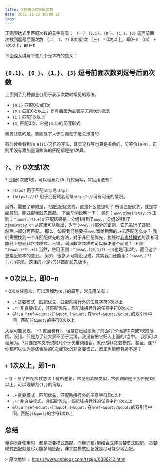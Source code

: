 ```yaml
---
title: 正则表达式匹配次数
date: 2021-11-20 18:09:12
tags:
---
```


正则表达式里匹配次数的元字符有： 
（一） `{0,1}`、`{0,}`、`{1,}`、`{3}` 逗号前面次数到逗号后面次数 
（二） `?`、`??` 0次或1次 
（三） `*` 0次以上，即0~n 
（四） `+` 1次以上，即1~n

下面深入讲解下这几个元字符的意义：

<!-- more --> 

##  `{0,1}`、`{0,}`、`{1,}`、`{3}` 逗号前面次数到逗号后面次数

上面列了几种都是`{}`用于表示次数时常见的写法。 

- `{0,1}` 匹配0次或1次 
- `{0,}` 匹配0次以上，逗号后面为空表示无限次的意思 
- `{1,}` 匹配1次以上 
- `{3}` 匹配3次，它是`{3,3}`的简写形式

需要注意的是，前面数字大于后面数字是会报错的

有时候会看到`[0-9]{1}`这样的写法，其实这样写也算是多余的，它等价`[0-9]`，正则里没有添加量词修饰的匹配都是按1次算。

 

## `?`、`??` 0次或1次

`?` 匹配0次或1次，可以理解为`{0,1}`的简写，常见用法有： 

-  `https?` 用于匹配`http`或`https` 
-  `(https?://)?` 用于匹配域名前缀`https?://`可有可无的情况。



另外，需要了解的是，`?`是匹配优先的，这是什么意思呢？ 
所谓匹配优先，就是字面意思，能匹配我就先匹配。 
下面举例说明一下： 
源码：`www.zjmainstay.cn` 
正则：`^(www\.)?(.+)$` 
匹配结果是：分组1得到了`www.`，分组2得到了`zjmainstay.cn` 
从这里可以看出，对于`(www\.)?`部分的正则，它先进行了匹配，然后`.+`部分再匹配。 
那么，如果我们想要把`www.`留给后面的`.+`去匹配怎么办？ 
我们需要找到一个非匹配优先的方法，对于非匹配优先，接触过[非贪婪模式](http://www.zjmainstay.cn/deep-regexp#概念三贪婪模式与非贪婪模式)的读者可能马上想到非贪婪模式，不错，利用非贪婪模式可以解决这个问题： 
正则：`^(www\.)*?(.+)$` 
当然，使用正则：`^(www\.){0,1}?(.+)$`也是可以的，而且这个更接近原本的意思。 
另外，很多人可能没见过，其实我们还能用：`^(www\.)??(.+)$`实现。这里的`??`是`?`的非匹配优先版本。

 

##  `*` 0次以上，即0~n

`*` 0次或任意次，可以理解为`{0,}`的简写，常见用法有： 

- `.*` 贪婪模式，匹配优先，匹配除换行外的任意字符0次以上 
- `.*?` 非贪婪模式，非匹配优先，匹配除换行外的任意字符0次以上 
- `&lt;a href=&quot;/[^&quot;]*&quot;` 在`href=&quot;/&quot;`的双引号中间，匹配非`&quot;`的字符0次以上



大家可能发现，`.*?` 这里也有`?`，但是它已经脱离了前面对`?`介绍的0次或1次的范围，没错，只是为了让大家不至于混淆，我没有把它归入上面的`?`当中。 
我们可以理解为，`?`只要跟本文所说的几个计次量词结合，就形成非贪婪模式。甚至，连`??`你都可以认为是结合后的0次或1次的非贪婪模式，反正也能解释通不是？

 

##  `+` 1次以上，即1~n

`+` 与 `*` 除了匹配次数意义上有所差别，常见用法都类似，它强调的是至少匹配1次以上，可以理解为`{1,}`的简写。 

- `.+` 贪婪模式，匹配优先，匹配除换行外的任意字符1次以上 
- `.+?` 非贪婪模式，非匹配优先，匹配除换行外的任意字符1次以上 
- `&lt;a href=&quot;/[^&quot;]+&quot;` 在`href=&quot;/&quot;`的双引号中间，匹配非`&quot;`的字符1次以上

 

## 总结

量词本身使用时，都是贪婪模式匹配，而量词和`?`能结合成非贪婪模式匹配。 
贪婪模式匹配就是尽可能多地匹配，非贪婪模式匹配就是尽可能少地匹配。

&gt; 原文地址： https://www.cnblogs.com/tsql/p/6386210.html
